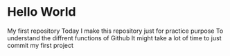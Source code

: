 # Hello World
My first repository
Today I make this repository just for practice purpose
To understand the diffrent functions of Github
It might take a lot of time to just commit my first project
